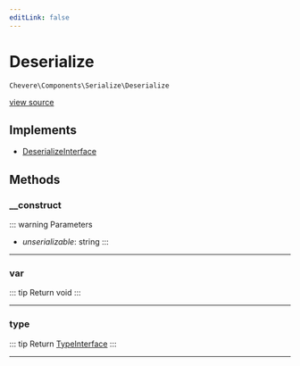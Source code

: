 ```yaml
---
editLink: false
---
```


# Deserialize

`Chevere\Components\Serialize\Deserialize`

[view source](https://github.com/chevere/chevere/blob/master/src/Chevere/Components/Serialize/Deserialize.php)

## Implements

- [DeserializeInterface](../../Interfaces/Serialize/DeserializeInterface.md)

## Methods

### __construct

::: warning Parameters
- *unserializable*: string
:::

---

### var

::: tip Return
void
:::

---

### type

::: tip Return
[TypeInterface](../../Interfaces/Type/TypeInterface.md)
:::

---
